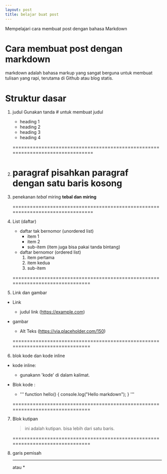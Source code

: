 ```yaml
---
layout: post
title: belajar buat post
---
```


Mempelajari cara membuat post dengan bahasa Markdown

# Cara membuat post dengan markdown

markdown adalah bahasa markup yang sangat berguna untuk membuat tulisan yang rapi, terutama di Github atau blog statis.

# Struktur dasar 

1. judul
 Gunakan tanda # untuk membuat judul
   * heading 1
   * heading 2
   * heading 3
   * heading 4

   ===============================================================================

2. paragraf
  pisahkan paragraf dengan satu baris kosong
   ===============================================================================
3.  penekanan
   *tebal*
   miring
   **tebal dan miring**

     ===============================================================================

4. List (daftar)
     - daftar tak bernomor (unordered list)
         * item 1
         * item 2
         *  sub-item (item juga bisa pakai tanda bintang)
     - daftar bernomor (ordered list)
         1. item pertama
         2. item kedua
         3. sub-item

      ==============================================================================

5. Link dan gambar
  - Link
     * judul link (https://example.com)
  - gambar
     * Alt Teks (https://via.placeholder.com/150)

      ==============================================================================

6. blok kode dan kode inline
  - kode inline:
     * gunakann 'kode' di dalam kalimat.
  - Blok kode :
     * '''
       function hello() {
        console.log("Hello markdown");
       }
       '''

     ==============================================================================  
7. Blok kutipan 
   > ini adalah kutipan.
   > bisa lebih dari satu baris.

     ==============================================================================

8. garis pemisah 

    ---
     atau
     *